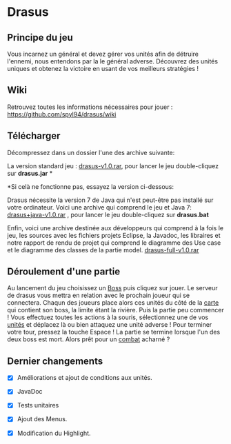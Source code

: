 Drasus
======

## Principe du jeu

Vous incarnez un général et devez gérer vos unités afin de détruire l'ennemi, nous entendons par la le général adverse.
Découvrez des unités uniques et obtenez la victoire en usant de vos meilleurs stratégies !

## Wiki

Retrouvez toutes les informations nécessaires pour jouer :
https://github.com/spyl94/drasus/wiki

## Télécharger
Décompressez dans un dossier l'une des archive suivante:

La version standard jeu : [drasus-v1.0.rar](http://efrei.spyl.net/L3/Java/drasus-v1.0.rar), pour lancer le jeu double-cliquez sur **drasus.jar** *

*Si celà ne fonctionne pas, essayez la version ci-dessous:

Drasus nécessite la version 7 de Java qui n'est peut-être pas installé sur votre ordinateur.
Voici une archive qui comprend le jeu et Java 7:
[drasus+java-v1.0.rar](http://efrei.spyl.net/L3/Java/drasus+java-v1.0.rar) , pour lancer le jeu double-cliquez sur **drasus.bat**

Enfin, voici une archive destinée aux développeurs qui comprend  à la fois le jeu, les sources avec les fichiers projets Eclipse, la Javadoc, les libraires et notre rapport de rendu de projet qui comprend le diagramme des Use case et le diagramme des classes de la partie model.
[drasus-full-v1.0.rar](http://efrei.spyl.net/L3/Java/drasus-full-v1.0.rar)

## Déroulement d'une partie
Au lancement du jeu choisissez un [Boss](https://github.com/spyl94/drasus/wiki/Boss) puis cliquez sur jouer.
Le serveur de drasus vous mettra en relation avec le prochain joueur qui se connectera.
Chaqun des joueurs place alors ces unités du côté de la [carte](https://github.com/spyl94/drasus/wiki/La-carte) qui contient son boss, la limite étant la rivière. Puis la partie peu commencer !
Vous effectuez toutes les actions à la souris, sélectionnez une de vos [unités](https://github.com/spyl94/drasus/wiki/Unit%C3%A9s) et déplacez là ou bien attaquez une unité adverse !
Pour terminer votre tour, pressez la touche Espace ! La partie se termine lorsque l'un des deux boss est mort.
Alors prêt pour un [combat](https://github.com/spyl94/drasus/wiki/Combat) acharné ?


## Dernier changements

- [x] Améliorations et ajout de conditions aux unités.
- [x] JavaDoc
- [x] Tests unitaires
- [x] Ajout des Menus.
- [x] Modification du Highlight.

